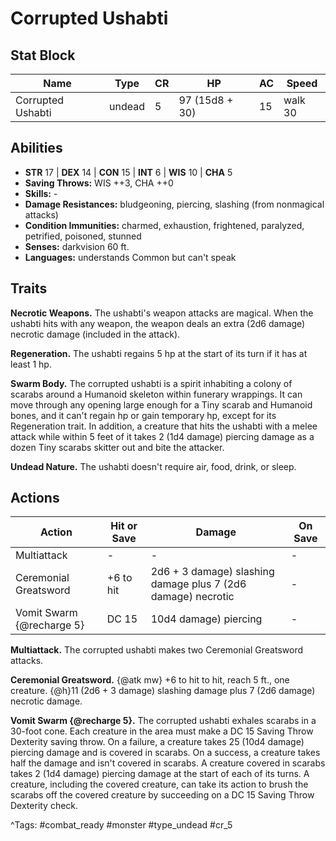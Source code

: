 # Corrupted Ushabti

## Stat Block

| Name | Type | CR | HP | AC | Speed |
|------|------|----|----|----|-------|
| Corrupted Ushabti | undead | 5 | 97 (15d8 + 30) | 15 | walk 30 |

## Abilities

- **STR** 17 | **DEX** 14 | **CON** 15 | **INT** 6 | **WIS** 10 | **CHA** 5
- **Saving Throws:** WIS ++3, CHA ++0  
- **Skills:** -  
- **Damage Resistances:** bludgeoning, piercing, slashing (from nonmagical attacks)  
- **Condition Immunities:** charmed, exhaustion, frightened, paralyzed, petrified, poisoned, stunned  
- **Senses:** darkvision 60 ft.  
- **Languages:** understands Common but can't speak

## Traits

**Necrotic Weapons.** The ushabti's weapon attacks are magical. When the ushabti hits with any weapon, the weapon deals an extra (2d6 damage) necrotic damage (included in the attack).

**Regeneration.** The ushabti regains 5 hp at the start of its turn if it has at least 1 hp.

**Swarm Body.** The corrupted ushabti is a spirit inhabiting a colony of scarabs around a Humanoid skeleton within funerary wrappings. It can move through any opening large enough for a Tiny scarab and Humanoid bones, and it can't regain hp or gain temporary hp, except for its Regeneration trait. In addition, a creature that hits the ushabti with a melee attack while within 5 feet of it takes 2 (1d4 damage) piercing damage as a dozen Tiny scarabs skitter out and bite the attacker.

**Undead Nature.** The ushabti doesn't require air, food, drink, or sleep.


## Actions

| Action | Hit or Save | Damage | On Save |
|--------|--------------|--------|----------|
| Multiattack | - | - | - |
| Ceremonial Greatsword | +6 to hit | 2d6 + 3 damage) slashing damage plus 7 (2d6 damage) necrotic | - |
| Vomit Swarm {@recharge 5} | DC 15 | 10d4 damage) piercing | - |

**Multiattack.** The corrupted ushabti makes two Ceremonial Greatsword attacks.

**Ceremonial Greatsword.** {@atk mw} +6 to hit to hit, reach 5 ft., one creature. {@h}11 (2d6 + 3 damage) slashing damage plus 7 (2d6 damage) necrotic damage.

**Vomit Swarm {@recharge 5}.** The corrupted ushabti exhales scarabs in a 30-foot cone. Each creature in the area must make a DC 15 Saving Throw Dexterity saving throw. On a failure, a creature takes 25 (10d4 damage) piercing damage and is covered in scarabs. On a success, a creature takes half the damage and isn't covered in scarabs. A creature covered in scarabs takes 2 (1d4 damage) piercing damage at the start of each of its turns. A creature, including the covered creature, can take its action to brush the scarabs off the covered creature by succeeding on a DC 15 Saving Throw Dexterity check.


^Tags: #combat_ready #monster #type_undead #cr_5